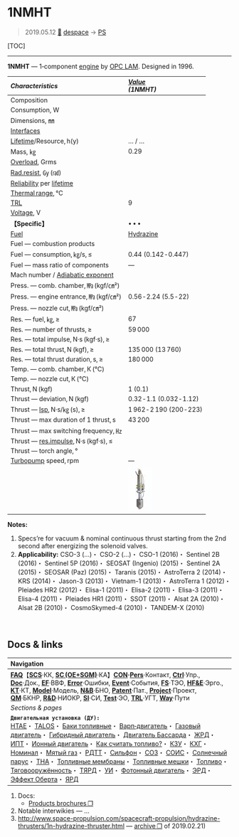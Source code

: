 # 1NMHT
> 2019.05.12 [🚀](../index/index.md) [despace](index.md) → [PS](ps.md)

[TOC]

---

**1NMHT** — 1‑component [engine](ps.md) by [OPC LAM](zz_opc_lam.md). Designed in 1996.

|*Characteristics*|*[Value](si.md)<br> (1NMHT)*|
|:--|:--|
|Composition| |
|Consumption, W| |
|Dimensions, ㎜| |
|[Interfaces](interface.md)| |
|[Lifetime](lifetime.md)/Resource, h(y)|… / …|
|Mass, ㎏|0.29|
|[Overload](vibration.md), Grms| |
|[Rad.resist](ion_rad.md), ㏉ (㎭)| |
|[Reliability](qm.md) per [lifetime](lifetime.md)| |
|[Thermal range](tcs.md), ℃| |
|[TRL](trl.md)|9|
|[Voltage](voltage.md), V| |
|**【Specific】**|• • •|
|[Fuel](fuel.md)|[Hydrazine](гидразин.md)|
|Fuel — combustion products| |
|Fuel — consumption, ㎏/s, ≤|0.44 (0.142 ‑ 0.447)|
|Fuel — mass ratio of components|—|
|Mach number / [Adiabatic exponent](heat_cr.md)| |
|Press. — comb. chamber, ㎫ (kgf/㎝²)| |
|Press. — engine entrance, ㎫ (kgf/㎝²)|0.56 ‑ 2.24 (5.5 ‑ 22)|
|Press. — nozzle cut, ㎫ (kgf/㎝²)| |
|Res. — fuel, ㎏, ≥|67|
|Res. — number of thrusts, ≥|59 000|
|Res. — total impulse, N·s (kgf·s), ≥| |
|Res. — total thrust, N (kgf), ≥|135 000 (13 760)|
|Res. — total thrust duration, s, ≥|180 000|
|Temp. — comb. chamber, К (℃)| |
|Temp. — nozzle cut, К (℃)| |
|Thrust, N (kgf)|1 (0.1)|
|Thrust — deviation, N (kgf)|0.32 ‑ 1.1 (0.032 ‑ 1.12)|
|Thrust — [Isp](isp.md), N·s/㎏ (s), ≥|1 962 ‑ 2 190 (200 ‑ 223)|
|Thrust — max duration of 1 thrust, s|43 200|
|Thrust — max switching frequency, ㎐| |
|Thrust — [res.impulse](ing.md), N·s (kgf·s), ≤| |
|Thrust — torch angle, °| |
|[Turbopump](turbopump.md) speed, rpm|—|
| |[![](f/ps/1nmht_pic1_thumb.jpg)](f/ps/1nmht_pic1.jpg)|

**Notes:**

   1. Specs’re for vacuum & nominal continuous thrust starting from the 2nd second after energizing the solenoid valves.
   1. **Applicability:** CSO-3 (…)・ CSO-2 (…)・ CSO-1 (2016)・ Sentinel 2B (2016)・ Sentinel 5P (2016)・ SEOSAT (Ingenio) (2015)・ Sentinel 2A (2015)・ SEOSAR (Paz) (2015)・ Taranis (2015)・ AstroTerra 2 (2014)・ KRS (2014)・ Jason-3 (2013)・ Vietnam-1 (2013)・ AstroTerra 1 (2012)・ Pleiades HR2 (2012)・ Elisa-1 (2011)・ Elisa-2 (2011)・ Elisa-3 (2011)・ Elisa-4 (2011)・ Pleiades HR1 (2011)・ SSOT (2011)・ Alsat 2A (2010)・ Alsat 2B (2010)・ CosmoSkymed-4 (2010)・ TANDEM-X (2010)



<p style="page-break-after:always"> </p>

## Docs & links
|Navigation|
|:--|
|**[FAQ](faq.md)**【**[SCS](scs.md)**·КК, **[SC (OE+SGM)](sc.md)**·КА】**[CON](contact.md)·[Pers](person.md)**·Контакт, **[Ctrl](control.md)**·Упр., **[Doc](doc.md)**·Док., **[EF](ef.md)**·ВВФ, **[Error](error.md)**·Ошибки, **[Event](event.md)**·События, **[FS](fs.md)**·ТЭО, **[HF&E](hfe.md)**·Эрго., **[KT](kt.md)**·КТ, **[Model](model.md)**·Модель, **[N&B](nnb.md)**·БНО, **[Patent](патент.md)**·Пат., **[Project](project.md)**·Проект, **[QM](qm.md)**·БКНР, **[R&D](rnd.md)**·НИОКР, **[SI](si.md)**·СИ, **[Test](test.md)**·ЭО, **[TRL](trl.md)**·УГТ, **[Way](way.md)**·Пути|
|*Sections & pages*|
|**`Двигательная установка (ДУ):`**<br> [HTAE](htae.md)・ [TALOS](talos.md)・ [Баки топливные](fuel_tank.md)・ [Варп‑двигатель](warp_drive.md)・ [Газовый двигатель](cgt.md)・ [Гибридный двигатель](гбрд.md)・ [Двигатель Бассарда](bussard_ramjet.md)・ [ЖРД](lpr.md)・ [ИПТ](ing.md)・ [Ионный двигатель](иод.md)・ [Как считать топливо?](si.md)・ [КЗУ](cinu.md)・ [КХГ](cgs.md)・ [Номинал](nominal.md)・ [Мятый газ](exhsteam.md)・ [РДТТ](spr.md)・ [Сильфон](сильфон.md)・ [СОЗ](соз.md)・ [СОИС](соис.md)・ [Солнечный парус](солнечный_парус.md)・ [ТНА](turbopump.md)・ [Топливные мембраны](топливные_мембраны.md)・ [Топливные мешки](топливные_мешки.md)・ [Топливо](fuel.md)・ [Тяговооружённость](ttwr.md)・ [ТЯРД](тярд.md)・ [УИ](isp.md)・ [Фотонный двигатель](фотонный_двигатель.md)・ [ЭРД](epsp.md)・ [Эффект Оберта](oberth_eff.md)・ [ЯРД](ntr.md)|

   1. Docs:
      - [Products brochures ❐](f/con/o/opc_lam_brochures.7z)
   1. Notable interwikies — …
   1. <http://www.space-propulsion.com/spacecraft-propulsion/hydrazine-thrusters/1n-hydrazine-thruster.html> — [archive ❐](f/ps/1nmht_site.pdf) of 2019.02.21)